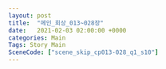 ```yaml
---
layout: post
title:  "메인_회상_013~028장"
date:   2021-02-03 02:00:00 +0000
categories: Main
Tags: Story Main
SceneCode: ["scene_skip_cp013-028_q1_s10"]
---
```

